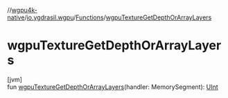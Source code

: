 //[wgpu4k-native](../../../index.md)/[io.ygdrasil.wgpu](../index.md)/[Functions](index.md)/[wgpuTextureGetDepthOrArrayLayers](wgpu-texture-get-depth-or-array-layers.md)

# wgpuTextureGetDepthOrArrayLayers

[jvm]\
fun [wgpuTextureGetDepthOrArrayLayers](wgpu-texture-get-depth-or-array-layers.md)(handler: MemorySegment): [UInt](https://kotlinlang.org/api/core/kotlin-stdlib/kotlin/-u-int/index.html)